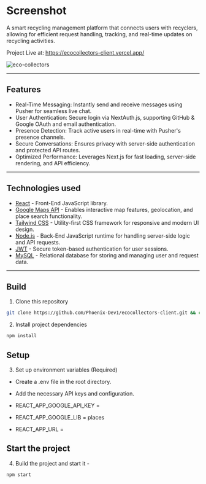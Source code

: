 # Screenshot

A smart recycling management platform that connects users with recyclers, allowing for efficient request handling, tracking, and real-time updates on recycling activities.

Project Live at: https://ecocollectors-client.vercel.app/

![eco-collectors](/assets/banner-eco.png)

---

## Features

- Real-Time Messaging: Instantly send and receive messages using Pusher for seamless live chat.
- User Authentication: Secure login via NextAuth.js, supporting GitHub & Google OAuth and email authentication.
- Presence Detection: Track active users in real-time with Pusher's presence channels.
- Secure Conversations: Ensures privacy with server-side authentication and protected API routes.
- Optimized Performance: Leverages Next.js for fast loading, server-side rendering, and API efficiency.

---

## Technologies used

- [React](https://react.dev/) - Front-End JavaScript library.
- [Google Maps API](https://developers.google.com/maps) - Enables interactive map features, geolocation, and place search functionality.
- [Tailwind CSS](https://tailwindcss.com/) - Utility-first CSS framework for responsive and modern UI design.
- [Node.js](https://nodejs.org/) - Back-End JavaScript runtime for handling server-side logic and API requests.
- [JWT](https://jwt.io/) - Secure token-based authentication for user sessions.
- [MySQL](https://www.mysql.com/) - Relational database for storing and managing user and request data.

---

## Build

1. Clone this repository

```bash
git clone https://github.com/Phoenix-Dev1/ecocollectors-client.git && cd eco-collectors
```

2. Install project dependencies

```bash
npm install
```

## Setup

3. Set up environment variables (Required)

- Create a .env file in the root directory.
- Add the necessary API keys and configuration.

- REACT_APP_GOOGLE_API_KEY =
- REACT_APP_GOOGLE_LIB = places

- REACT_APP_URL =

## Start the project

4. Build the project and start it -

```bash
npm start
```
